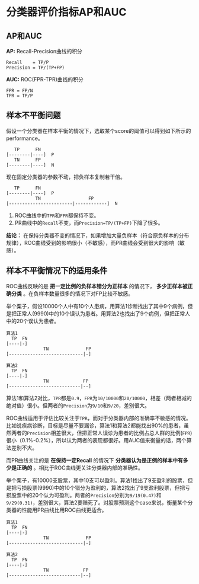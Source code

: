 # 分类器评价指标AP和AUC

## AP和AUC

**AP:**
Recall-Precision曲线的积分

```
Recall    = TP/P
Precision = TP/(TP+FP)
```

**AUC:**
ROC(FPR-TPR)曲线的积分
```
FPR = FP/N
TPR = TP/P
```

## 样本不平衡问题

假设一个分类器在样本平衡的情况下，选取某个score的阈值可以得到如下所示的performance。
```
   TP      FN
[--------|----]  P
   TN      FP
[--------|----]  N
```
现在固定分类器的参数不动，把负样本复制若干倍。
```
   TP      FN
[--------|----]  P
           TN                  FP
[------------------------|------------]  N
```
1. ROC曲线中的```TPR```和```FPR```都保持不变。
2. PR曲线中的```Recall```不变，而```Precision=TP/(TP+FP)```下降了很多。

**结论：**
在保持分类器不变的情况下，如果增加大量负样本（符合原负样本的分布规律），ROC曲线受到的影响很小（不敏感），而PR曲线会受到很大的影响（敏感）。

## 样本不平衡情况下的适用条件

ROC曲线反映的是
**把一定比例的负样本错分为正样本**
的情况下，
**多少正样本被正确分类**
。在负样本数量很多的情况下对FP比较不敏感。

举个栗子，假设10000个人中有10个人患病，用算法1诊断找出了其中9个病例，但是把正常人(9990)中的10个误认为患者。用算法2也找出了9个病例，但把正常人中的20个误认为患者。
```
算法1
  TP  FN
[----|-]
              TN              FP
[----------------------------|-]

算法2
  TP  FN
[----|-]
              TN             FP
[---------------------------|--]
```

算法1和算法2对比，```TPR```都是```0.9```，```FPR```为```10/10000```和```20/10000```，相差（两者相减的绝对值）很小。但两者的```Precision```为```9/10```和```9/20```，差别很大。

ROC曲线适用于评估比较关注于```TPR```，而对于分类器内部的准确率不敏感的情况。比如说疾病诊断，目标是尽量不要漏诊，算法1和算法2都能找出90%的患者，虽然两者的```Precision```相差很大，但把正常人误诊为患者的比例占总人群的比例(```FPR```)很小（0.1%-0.2%），所以认为两者的表现都很好。用AUC值来衡量的话，两个算法差别不大。

而PR曲线关注的是
**在保持一定Recall**
的情况下
**分类器认为是正例的样本中有多少是正确的**
。相比于ROC曲线更关注分类器内部的准确性。

举个栗子，有10000支股票，其中10支可以盈利。算法1找出了9支盈利的股票，但是把亏损股票(9990)中的10个错分为盈利的，算法2找出了9支盈利股票，但把亏损股票中的20个认为可盈利。两者的```Precision```分别为```9/19(0.47)```和```9/29(0.31)```，差别很大，算法2要赔死了。对股票预测这个case来说，衡量某个分类器的性能用PR曲线比用ROC曲线更适合。
```
算法1
  TP  FN
[----|-]
              TN              FP
[----------------------------|-]

算法2
  TP  FN
[----|-]
              TN             FP
[---------------------------|--]
```
